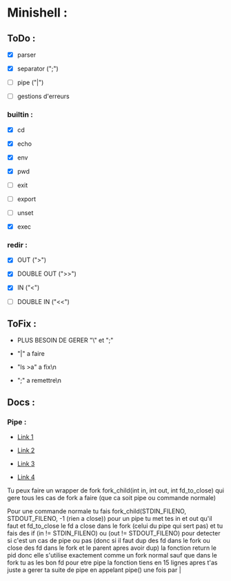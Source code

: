 # Minishell :


## ToDo :


- [x] parser

- [x] separator (";")

- [ ] pipe ("|")

- [ ] gestions d'erreurs


### builtin :


- [x] cd

- [x] echo

- [x] env

- [x] pwd

- [ ] exit

- [ ] export

- [ ] unset

- [x] exec


### redir :


- [x] OUT (">")

- [x] DOUBLE OUT (">>")

- [x] IN ("<")

- [ ] DOUBLE IN ("<<")


## ToFix :

- PLUS BESOIN DE GERER "\\" et ";"

- "|" a faire 

- "ls >a" a fix\n

- ";" a remettre\n

## Docs :


### Pipe :

- [Link 1](http://www.zeitoun.net/articles/communication-par-tuyau/start\n)

- [Link 2](http://www.zeitoun.net/_media/articles/communication-par-tuyau/stdxxx_2.png\n)

- [Link 3](http://www.rozmichelle.com/pipes-forks-dups/\n)

- [Link 4](https://tldp.org/LDP/lpg/node11.html\n)

Tu peux faire un wrapper de fork fork_child(int in, int out, int fd_to_close) qui gere tous les cas de fork a faire (que ca soit pipe ou commande normale)

Pour une commande normale tu fais fork_child(STDIN_FILENO, STDOUT_FILENO, -1 (rien a close))
pour un pipe tu met tes in et out qu'il faut et fd_to_close le fd a close dans le fork (celui du pipe qui sert pas) et tu fais des if (in != STDIN_FILENO) ou (out != STDOUT_FILENO) pour detecter si c'est un cas de pipe ou pas (donc si il faut dup des fd dans le fork ou close des fd dans le fork et le parent apres avoir dup)
la fonction return le pid donc elle s'utilise exactement comme un fork normal sauf que dans le fork tu as les bon fd pour etre pipe
la fonction tiens en 15 lignes apres t'as juste a gerer ta suite de pipe en appelant pipe() une fois par |